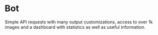 # Bot
Simple API requests with many output customizations, access to over 1k images and a dashboard with statistics as well as useful information.
